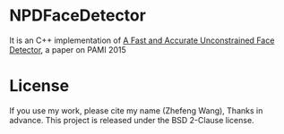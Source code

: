 # NPDFaceDetector
It is an C++ implementation of [A Fast and Accurate Unconstrained
Face Detector](http://www.cbsr.ia.ac.cn/users/scliao/projects/npdface/), a paper on PAMI 2015


# License
If you use my work, please cite my name (Zhefeng Wang), Thanks in advance.
This project is released under the BSD 2-Clause license.